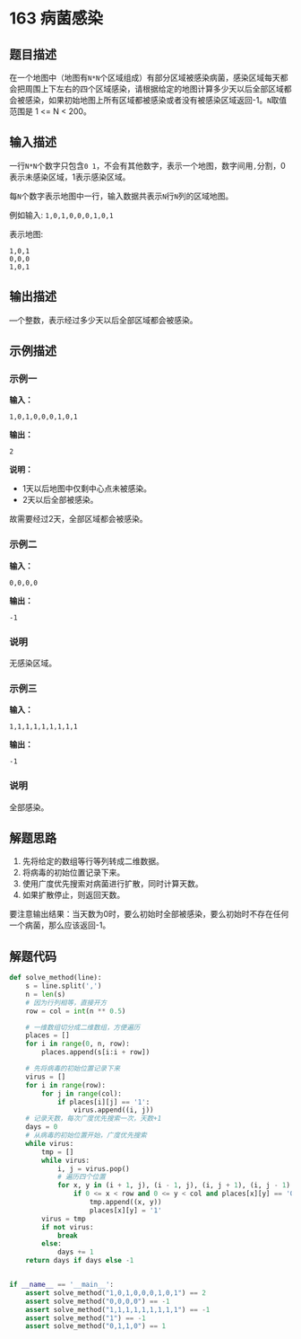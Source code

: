 # 163 病菌感染

## 题目描述

在一个地图中（地图有`N*N`个区域组成）有部分区域被感染病菌，感染区域每天都会把周围上下左右的四个区域感染，请根据给定的地图计算多少天以后全部区域都会被感染，如果初始地图上所有区域都被感染或者没有被感染区域返回-1。`N`取值范围是 1 <= N < 200。

## 输入描述

一行`N*N`个数字只包含`0 1`，不会有其他数字，表示一个地图，数字间用`,`分割，0表示未感染区域，1表示感染区域。

每`N`个数字表示地图中一行，输入数据共表示`N`行`N`列的区域地图。

例如输入:
`1,0,1,0,0,0,1,0,1`

表示地图:
```text
1,0,1
0,0,0
1,0,1
```

## 输出描述

—个整数，表示经过多少天以后全部区域都会被感染。


## 示例描述

### 示例一

**输入：**
```text
1,0,1,0,0,0,1,0,1
```

**输出：**
```text
2
```

**说明：**

- 1天以后地图中仅剩中心点未被感染。
- 2天以后全部被感染。

故需要经过2天，全部区域都会被感染。

### 示例二

**输入：**

```text
0,0,0,0
```

**输出：**

```text
-1
```

### 说明

无感染区域。

### 示例三

**输入：**

```text
1,1,1,1,1,1,1,1,1
```

**输出：**

```text
-1
```

### 说明

全部感染。

## 解题思路

1. 先将给定的数组等行等列转成二维数据。
2. 将病毒的初始位置记录下来。
3. 使用广度优先搜索对病菌进行扩散，同时计算天数。
4. 如果扩散停止，则返回天数。

要注意输出结果：当天数为0时，要么初始时全部被感染，要么初始时不存在任何一个病菌，那么应该返回-1。

## 解题代码

```python
def solve_method(line):
    s = line.split(',')
    n = len(s)
    # 因为行列相等，直接开方
    row = col = int(n ** 0.5)

    # 一维数组切分成二维数组，方便遍历
    places = []
    for i in range(0, n, row):
        places.append(s[i:i + row])

    # 先将病毒的初始位置记录下来
    virus = []
    for i in range(row):
        for j in range(col):
            if places[i][j] == '1':
                virus.append((i, j))
    # 记录天数，每次广度优先搜索一次，天数+1
    days = 0
    # 从病毒的初始位置开始，广度优先搜索
    while virus:
        tmp = []
        while virus:
            i, j = virus.pop()
            # 遍历四个位置
            for x, y in (i + 1, j), (i - 1, j), (i, j + 1), (i, j - 1):
                if 0 <= x < row and 0 <= y < col and places[x][y] == '0':
                    tmp.append((x, y))
                    places[x][y] = '1'
        virus = tmp
        if not virus:
            break
        else:
            days += 1
    return days if days else -1


if __name__ == '__main__':
    assert solve_method("1,0,1,0,0,0,1,0,1") == 2
    assert solve_method("0,0,0,0") == -1
    assert solve_method("1,1,1,1,1,1,1,1,1") == -1
    assert solve_method("1") == -1
    assert solve_method("0,1,1,0") == 1
```



